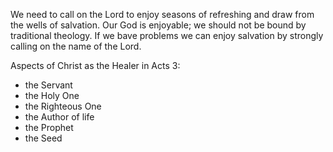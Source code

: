 We need to call on the Lord to enjoy seasons of refreshing and draw from the wells
of salvation. Our God is enjoyable; we should not be bound by traditional
theology. If we bave problems we can enjoy salvation by strongly calling on the
name of the Lord.

Aspects of Christ as the Healer in Acts 3:
- the Servant
- the Holy One
- the Righteous One
- the Author of life
- the Prophet
- the Seed

